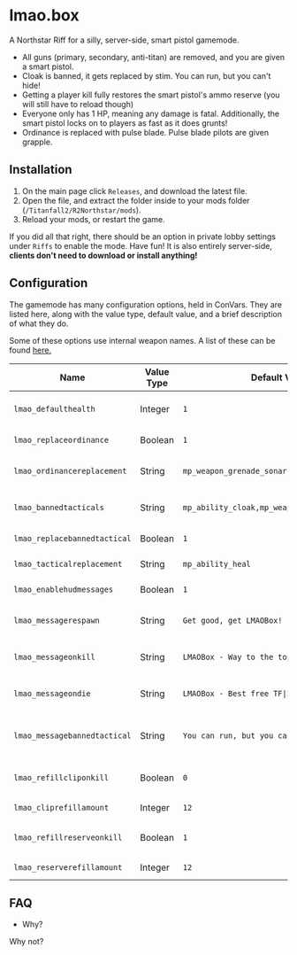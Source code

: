 # lmao.box
A Northstar Riff for a silly, server-side, smart pistol gamemode.

- All guns (primary, secondary, anti-titan) are removed, and you are given a smart pistol.
- Cloak is banned, it gets replaced by stim. You can run, but you can't hide!
- Getting a player kill fully restores the smart pistol's ammo reserve (you will still have to reload though)
- Everyone only has 1 HP, meaning any damage is fatal. Additionally, the smart pistol locks on to players as fast as it does grunts!
- Ordinance is replaced with pulse blade. Pulse blade pilots are given grapple.

## Installation
1. On the main page click `Releases`, and download the latest file.
2. Open the file, and extract the folder inside to your mods folder (`/Titanfall2/R2Northstar/mods`).
3. Reload your mods, or restart the game.

If you did all that right, there should be an option in private lobby settings under `Riffs` to enable the mode. Have fun!
It is also entirely server-side, **clients don't need to download or install anything!**

## Configuration
The gamemode has many configuration options, held in ConVars. They are listed here, along with the value type, default value, and a brief description of what they do.

Some of these options use internal weapon names. A list of these can be found [here.](https://noskill.gitbook.io/titanfall2/documentation/file-location/weapon/weapon-config-file-name)

| Name | Value Type | Default Value | Description |
| - | - | - | - |
| `lmao_defaulthealth` | Integer | `1` | Sets the amount of health players have. In normal games, this value is 100. |
| `lmao_replaceordinance` | Boolean | `1` | If 1 (true), will replace all players ordinance (grenades). |
| `lmao_ordinancereplacement` | String | `mp_weapon_grenade_sonar` | Defines what to replace ordinance with when `lmao_replaceordinance` is true. |
| `lmao_bannedtacticals` | String | `mp_ability_cloak,mp_weapon_deployable_cover` | List of tacticals to be replaced. ***MUST*** be in the format `tactical1,tactical2,tactical3,etc`. |
| `lmao_replacebannedtactical` | Boolean | `1` | Turn this off to remove banned tacticals without replacing them. |
| `lmao_tacticalreplacement` | String | `mp_ability_heal` | Defines what to replace banned tacticals with. |
| `lmao_enablehudmessages` | Boolean | `1` | Turn this off to disable all of the on-screen messages. |
| `lmao_messagerespawn` | String | `Get good, get LMAOBox!` | Defines what message is displayed at the start of a match, and upon player respawn. |
| `lmao_messageonkill` | String | `LMAOBox - Way to the top!` | Defines what message is displayed to a player when they kill another player. |
| `lmao_messageondie` | String | `LMAOBox - Best free TF\|2 hacks!` | Defines what message is displayed to a player when they are killed by another player. |
| `lmao_messagebannedtactical` | String | `You can run, but you can't hide!` | Defines what message is displayed at the start of the match, and at player respawn, for players who have a banned tactical equipped. |
| `lmao_refillcliponkill` | Boolean | `0` | If enabled, sets the currently loaded bullets in the smart pistol to a number upon killing another player. |
| `lmao_cliprefillamount` | Integer | `12` | Defines the number of bullets for `lmao_refillcliponkill` |
| `lmao_refillreserveonkill` | Boolean | `1` | If enabled, sets the reserve ammo to a number upon killing another player |
| `lmao_reserverefillamount` | Integer | `12` | Defines the number of bullets for `lmao_refillreserveonkill` |


## FAQ
- Why?

Why not?
